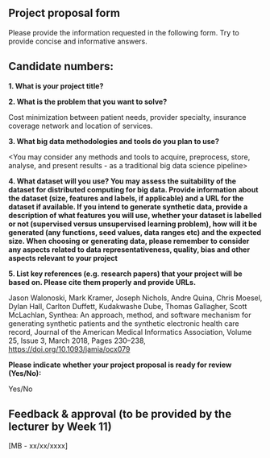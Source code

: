 ## Project proposal form

Please provide the information requested in the following form. Try to provide concise and informative answers.

## Candidate numbers:

**1. What is your project title?**



**2. What is the problem that you want to solve?**

Cost minimization between patient needs, provider specialty, insurance coverage network and location of services.


**3. What big data methodologies and tools do you plan to use?**

<You may consider any methods and tools to acquire, preprocess, store, analyse, and present results - as a traditional big data science pipeline>

**4. What dataset will you use? You may assess the suitability of the dataset for distributed computing for big data. Provide information about the dataset (size, features and labels, if applicable) and a URL for the dataset if available. If you intend to generate synthetic data, provide a description of what features you will use, whether your dataset is labelled or not (supervised versus unsupervised learning problem), how will it be generated (any functions, seed values, data ranges etc) and the expected size. When choosing or generating data, please remember to consider any aspects related to data representativeness, quality, bias and other aspects relevant to your project**

<list of real datasets>
<characteristics of synthetic datasets>

**5. List key references (e.g. research papers) that your project will be based on. Please cite them properly and provide URLs.**

Jason Walonoski, Mark Kramer, Joseph Nichols, Andre Quina, Chris Moesel, Dylan Hall, Carlton Duffett, Kudakwashe Dube, Thomas Gallagher, Scott McLachlan, Synthea: An approach, method, and software mechanism for generating synthetic patients and the synthetic electronic health care record, Journal of the American Medical Informatics Association, Volume 25, Issue 3, March 2018, Pages 230–238, https://doi.org/10.1093/jamia/ocx079



**Please indicate whether your project proposal is ready for review (Yes/No):**

Yes/No

## Feedback & approval (to be provided by the lecturer by Week 11)

[MB - xx/xx/xxxx]
 
